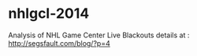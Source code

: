 nhlgcl-2014
===========

Analysis of NHL Game Center Live Blackouts
details at : http://segsfault.com/blog/?p=4
